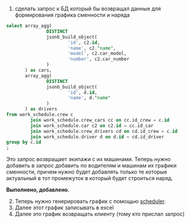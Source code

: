 1. сделать запрос к БД который бы возвращал данные для формирования графика сменности и наряда
```sql
select array_agg(
               DISTINCT
               jsonb_build_object(
                       'id', c2.id,
                       'name', c2."name",
                       'model', c2.car_model,
                       'number', c2.car_number
               )
       ) as cars,
       array_agg(
               DISTINCT
               jsonb_build_object(
                       'id', d.id,
                       'name', d."name"
               )
       ) as drivers
from work_schedule.crew c
         join work_schedule.crew_cars cc on cc.id_crew = c.id
         join work_schedule.car c2 on c2.id = cc.id_car
         join work_schedule.crew_drivers cd on cd.id_crew = c.id
         join work_schedule.driver d on d.id = cd.id_driver
group by c.id
;
```
Это запрос возвращает экипажи с их машинами. 
Теперь нужно добавить в запрос добавить по водителям и машинам их графики сменности, 
причем нужно будет добавлять только те которые актуальный в тот промежуток в который будет строиться наряд.

__Выполнено, добавлено.__

2. Теперь нужно генерировать график с помощью [scheduler](../work_schedule/store/scheduler).
3. Далее этот график записывать в excel 
4. Далее это график возвращать клиенту (тому кто прислал запрос)
